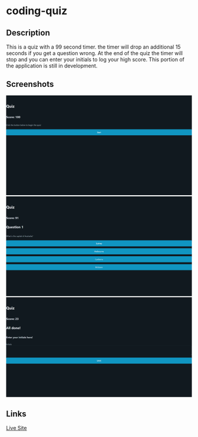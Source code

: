 # coding-quiz

## Description

This is a quiz with a 99 second timer. the timer will drop an additional 15 seconds if you get a question wrong. At the end of the quiz the timer will stop and you can enter your initials to log your high score. This portion of the application is still in development.

## Screenshots
![Quiz Start Screen](Assets/Images/quiz-start-screen.png)
![Quiz Question Screen](Assets/Images/quiz-question-screen.png)
![Quiz End Screen](Assets/Images/quiz-end-screen.png)

## Links

[Live Site](https://c-dresser.github.io/coding-quiz/)
